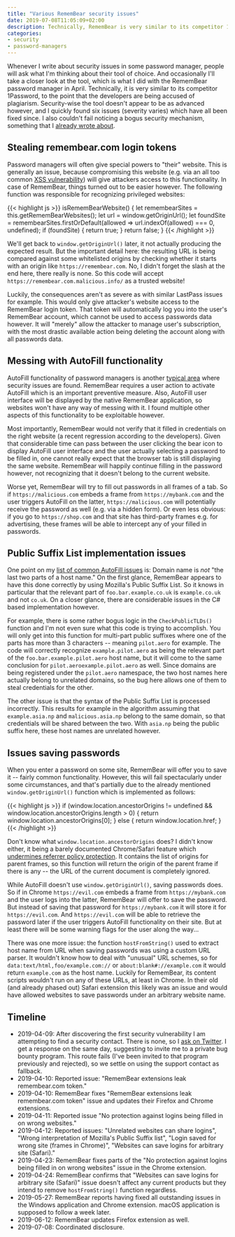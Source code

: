 ```yaml
---
title: "Various RememBear security issues"
date: 2019-07-08T11:05:09+02:00
description: Technically, RememBear is very similar to its competitor 1Password. Security-wise the tool doesn't appear to be as advanced however, and I quickly found six issues (severity varies) which have all been fixed since.
categories:
- security
- password-managers
---
```


Whenever I write about security issues in some password manager, people will ask what I'm thinking about their tool of choice. And occasionally I'll take a closer look at the tool, which is what I did with the RememBear password manager in April. Technically, it is very similar to its competitor 1Password, to the point that the developers are being accused of plagiarism. Security-wise the tool doesn't appear to be as advanced however, and I quickly found six issues (severity varies) which have all been fixed since. I also couldn't fail noticing a bogus security mechanism, something that I [already wrote about](/2019/04/11/bogus-security-mechanisms-encrypting-localhost-traffic/).

## Stealing remembear.com login tokens

Password managers will often give special powers to "their" website. This is generally an issue, because compromising this website (e.g. via an all too common [XSS vulnerability](https://en.wikipedia.org/wiki/Cross-site_scripting)) will give attackers access to this functionality. In case of RememBear, things turned out to be easier however. The following function was responsible for recognizing privileged websites:

{{< highlight js >}}
isRememBearWebsite() {
    let remembearSites = this.getRememBearWebsites();
    let url = window.getOriginUrl();
    let foundSite = remembearSites.firstOrDefault(allowed => url.indexOf(allowed) === 0, undefined);
    if (foundSite) {
        return true;
    }
    return false;
}
{{< /highlight >}}

We'll get back to `window.getOriginUrl()` later, it not actually producing the expected result. But the important detail here: the resulting URL is being compared against some whitelisted origins by checking whether it starts with an origin like `https://remembear.com`. No, I didn't forget the slash at the end here, there really is none. So this code will accept `https://remembear.com.malicious.info/` as a trusted website!

Luckily, the consequences aren't as severe as with similar LastPass issues for example. This would only give attacker's website access to the RememBear login token. That token will automatically log you into the user's RememBear account, which cannot be used to access passwords data however. It will "merely" allow the attacker to manage user's subscription, with the most drastic available action being deleting the account along with all passwords data.

## Messing with AutoFill functionality

AutoFill functionality of password managers is another [typical area](https://palant.de/2018/08/29/password-managers-please-make-sure-autofill-is-secure/) where security issues are found. RememBear requires a user action to activate AutoFill which is an important preventive measure. Also, AutoFill user interface will be displayed by the native RememBear application, so websites won't have any way of messing with it. I found multiple other aspects of this functionality to be exploitable however.

Most importantly, RememBear would not verify that it filled in credentials on the right website (a recent regression according to the developers). Given that considerable time can pass between the user clicking the bear icon to display AutoFill user interface and the user actually selecting a password to be filled in, one cannot really expect that the browser tab is still displaying the same website. RememBear will happily continue filling in the password however, not recognizing that it doesn't belong to the current website.

Worse yet, RememBear will try to fill out passwords in all frames of a tab. So if `https://malicious.com` embeds a frame from `https://mybank.com` and the user triggers AutoFill on the latter, `https://malicious.com` will potentially receive the password as well (e.g. via a hidden form). Or even less obvious: if you go to `https://shop.com` and that site has third-party frames e.g. for advertising, these frames will be able to intercept any of your filled in passwords.

## Public Suffix List implementation issues

One point on my [list of common AutoFill issues](https://palant.de/2018/08/29/password-managers-please-make-sure-autofill-is-secure/) is: Domain name is *not* "the last two parts of a host name." On the first glance, RememBear appears to have this done correctly by using Mozilla's Public Suffix List. So it knows in particular that the relevant part of `foo.bar.example.co.uk` is `example.co.uk` and not `co.uk`. On a closer glance, there are considerable issues in the C# based implementation however.

For example, there is some rather bogus logic in the `CheckPublicTLDs()` function and I'm not even sure what this code is trying to accomplish. You will only get into this function for multi-part public suffixes where one of the parts has more than 3 characters -- meaning `pilot.aero` for example. The code will correctly recognize `example.pilot.aero` as being the relevant part of the `foo.bar.example.pilot.aero` host name, but it will come to the same conclusion for `pilot.aeroexample.pilot.aero` as well. Since domains are being registered under the `pilot.aero` namespace, the two host names here actually belong to unrelated domains, so the bug here allows one of them to steal credentials for the other.

The other issue is that the syntax of the Public Suffix List is processed incorrectly. This results for example in the algorithm assuming that `example.asia.np` and `malicious.asia.np` belong to the same domain, so that credentials will be shared between the two. With `asia.np` being the public suffix here, these host names are unrelated however.

## Issues saving passwords

When you enter a password on some site, RememBear will offer you to save it -- fairly common functionality. However, this will fail spectacularly under some circumstances, and that's partially due to the already mentioned `window.getOriginUrl()` function which is implemented as follows:

{{< highlight js >}}
if (window.location.ancestorOrigins != undefined
    && window.location.ancestorOrigins.length > 0) {
    return window.location.ancestorOrigins[0];
}
else {
    return window.location.href;
}
{{< /highlight >}}

Don't know what `window.location.ancestorOrigins` does? I didn't know either, it being a barely documented Chrome/Safari feature which [undermines referrer policy protection](https://github.com/whatwg/html/issues/1918). It contains the list of origins for parent frames, so this function will return the origin of the parent frame if there is any -- the URL of the current document is completely ignored.

While AutoFill doesn't use `window.getOriginUrl()`, saving passwords does. So if in Chrome `https://evil.com` embeds a frame from `https://mybank.com` and the user logs into the latter, RememBear will offer to save the password. But instead of saving that password for `https://mybank.com` it will store it for `https://evil.com`. And `https://evil.com` will be able to retrieve the password later if the user triggers AutoFill functionality on their site. But at least there will be some warning flags for the user along the way...

There was one more issue: the function `hostFromString()` used to extract host name from URL when saving passwords was using a custom URL parser. It wouldn't know how to deal with "unusual" URL schemes, so for `data:text/html,foo/example.com://` or `about:blank#://example.com` it would return `example.com` as the host name. Luckily for RememBear, its content scripts wouldn't run on any of these URLs, at least in Chrome. In their old (and already phased out) Safari extension this likely was an issue and would have allowed websites to save passwords under an arbitrary website name.

## Timeline

* 2019-04-09: After discovering the first security vulnerability I am attempting to find a security contact. There is none, so I [ask on Twitter](https://twitter.com/WPalant/status/1115636636510052353). I get a response on the same day, suggesting to invite me to a private bug bounty program. This route fails (I've been invited to that program previously and rejected), so we settle on using the support contact as fallback.
* 2019-04-10: Reported issue: "RememBear extensions leak remembear.com token."
* 2019-04-10: RememBear fixes "RememBear extensions leak remembear.com token" issue and updates their Firefox and Chrome extensions.
* 2019-04-11: Reported issue "No protection against logins being filled in on wrong websites."
* 2019-04-12: Reported issues: "Unrelated websites can share logins", "Wrong interpretation of Mozilla's Public Suffix list", "Login saved for wrong site (frames in Chrome)", "Websites can save logins for arbitrary site (Safari)."
* 2019-04-23: RememBear fixes parts of the "No protection against logins being filled in on wrong websites" issue in the Chrome extension.
* 2019-04-24: RememBear confirms that "Websites can save logins for arbitrary site (Safari)" issue doesn't affect any current products but they intend to remove `hostFromString()` function regardless.
* 2019-05-27: RememBear reports having fixed all outstanding issues in the Windows application and Chrome extension. macOS application is supposed to follow a week later.
* 2019-06-12: RememBear updates Firefox extension as well.
* 2019-07-08: Coordinated disclosure.
